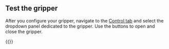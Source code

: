 ## Test the gripper

After you configure your gripper, navigate to the [Control tab](/fleet/machines/#control) and select the dropdown panel dedicated to the gripper.
Use the buttons to open and close the gripper.

{{<imgproc src="/build/configure/components/gripper/gripper-control-tab.png" resize="600x" declaredimensions=true alt="The gripper component in the control tab">}}
